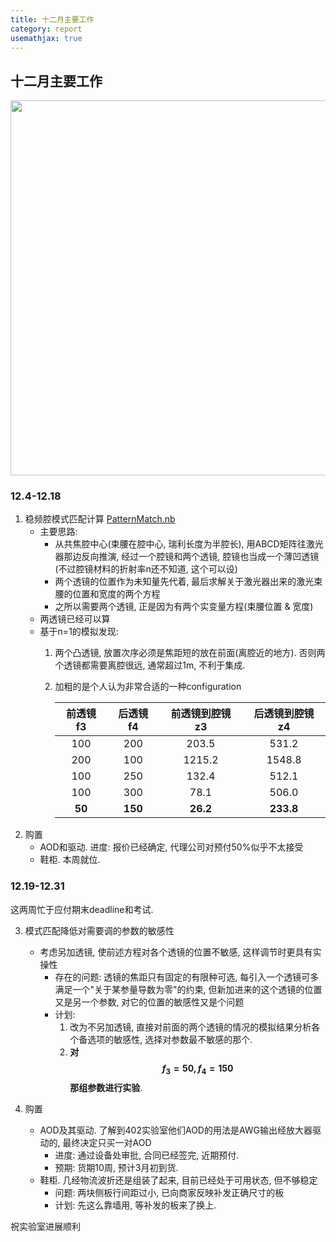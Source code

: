 ```yaml
---
title: 十二月主要工作
category: report
usemathjax: true
---
```


## 十二月主要工作

<center>
<img src="{{ site.homurl }}/assets/img/PatternMatch.jpg"  width="600px">
</center>

### 12.4-12.18
1. 稳频腔模式匹配计算 [PatternMatch.nb](FreqLock/PatternMatch.nb)
	* 主要思路:
		* 从共焦腔中心(束腰在腔中心, 瑞利长度为半腔长), 用ABCD矩阵往激光器那边反向推演, 经过一个腔镜和两个透镜, 腔镜也当成一个薄凹透镜(不过腔镜材料的折射率n还不知道, 这个可以设)
		* 两个透镜的位置作为未知量先代着, 最后求解关于激光器出来的激光束腰的位置和宽度的两个方程
		* 之所以需要两个透镜, 正是因为有两个实变量方程(束腰位置 & 宽度)
	* 两透镜已经可以算
	* 基于n=1的模拟发现:
		1. 两个凸透镜, 放置次序必须是焦距短的放在前面(离腔近的地方). 否则两个透镜都需要离腔很远, 通常超过1m, 不利于集成.
		2. 加粗的是个人认为非常合适的一种configuration
		   
		   | 前透镜 f3 | 后透镜 f4 | 前透镜到腔镜 z3 | 后透镜到腔镜 z4 |
		   | :----: | :----: | :----: | :----: |
		   | 100       | 200       | 203.5           | 531.2           |
		   | 200       | 100       | 1215.2          | 1548.8          |
		   | 100       | 250       | 132.4           | 512.1           |
		   | 100       | 300       | 78.1            | 506.0           |
		   | **50**    | **150**   |**26.2**         | **233.8**       |
2. 购置
	* AOD和驱动. 进度: 报价已经确定, 代理公司对预付50%似乎不太接受
	* 鞋柜. 本周就位.

### 12.19-12.31 
这两周忙于应付期末deadline和考试.

3. 模式匹配降低对需要调的参数的敏感性
	* 考虑另加透镜, 使前述方程对各个透镜的位置不敏感, 这样调节时更具有实操性
		* 存在的问题: 透镜的焦距只有固定的有限种可选, 每引入一个透镜可多满足一个"关于某参量导数为零"的约束, 但新加进来的这个透镜的位置又是另一个参数, 对它的位置的敏感性又是个问题
		* 计划: 
			1. 改为不另加透镜, 直接对前面的两个透镜的情况的模拟结果分析各个备选项的敏感性, 选择对参数最不敏感的那个.
			2. **对$$f_3=50, f_4=150$$那组参数进行实验**.

4. 购置
	* AOD及其驱动. 了解到402实验室他们AOD的用法是AWG输出经放大器驱动的, 最终决定只买一对AOD
		* 进度: 通过设备处审批, 合同已经签完, 近期预付. 
		* 预期: 货期10周, 预计3月初到货.
	* 鞋柜. 几经物流波折还是组装了起来, 目前已经处于可用状态, 但不够稳定
		* 问题: 两块侧板行间距过小, 已向商家反映补发正确尺寸的板
		* 计划: 先这么靠墙用, 等补发的板来了换上.

祝实验室进展顺利